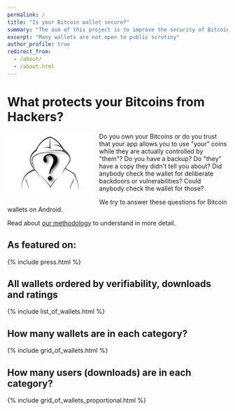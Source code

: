 ```yaml
---
permalink: /
title: "Is your Bitcoin wallet secure?"
summary: "The aim of this project is to improve the security of Bitcoin wallets by examining the application code for possible back-doors and other vulnerabilities."
excerpt: "Many wallets are not open to public scrutiny"
author_profile: true
redirect_from:
  - /about/
  - /about.html
---
```



<!-- **Wallet Scrutiny** is a project aimed at improving the security of
Android Bitcoin Wallets. -->



<div class="page-section" style="background-image: url(/images/question-bg.png);background-size: contain;background-repeat: no-repeat;background-position: 50% 50%;">

<h1 id="all-wallets-ordered-by-verifiability-downloads-and-ratings">What protects your Bitcoins from Hackers?</h1>

<img src="/images/hacker-bg.png" alt="hacker" style="height:10em;float:left;margin:0 1em 1em 0" />
<p>
Do <h>you</h> own your Bitcoins or do you <h>trust</h> that your app allows you to use "your"
coins while they are actually controlled by <h>"them"</h>? Do you have a backup? Do
"they" have a copy they didn't tell you about? Did anybody check the wallet for deliberate backdoors
or <h>vulnerabilities</h>? Could anybody check the wallet for those?
</p>
<p>
We try to answer these questions for Bitcoin wallets on Android.
</p>
<p>
Read about <a title="our methodology" href="/methodology/">our methodology</a> to understand in more detail.
</p>

</div>


<h2 class="section-label">As featured on:</h2>

{% include press.html %}


<h2 class="section-label">All wallets ordered by verifiability, downloads and ratings</h2>

{% include list_of_wallets.html %}


<h2 class="section-label">How many wallets are in each category?</h2>

{% include grid_of_wallets.html %}


<h2 class="section-label">How many users (downloads) are in each category?</h2>

{% include grid_of_wallets_proportional.html %}
